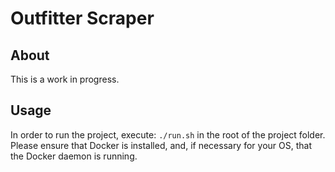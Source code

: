 # Outfitter Scraper

## About

This is a work in progress.

## Usage

In order to run the project, execute: `./run.sh` in the root of the project folder. Please ensure that Docker is
installed, and, if necessary for your OS, that the Docker daemon is running.
